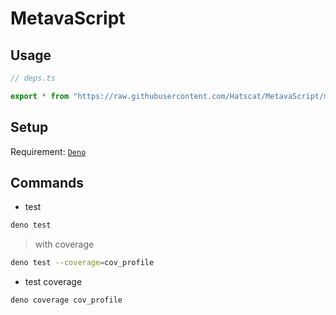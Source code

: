 # MetavaScript

## Usage

```ts
// deps.ts

export * from "https://raw.githubusercontent.com/Hatscat/MetavaScript/main/index.ts";
```

## Setup

Requirement:
[`Deno`](https://deno.land/manual@v1.24.1/getting_started/installation)

## Commands

- test

```sh
deno test
```

> with coverage

```sh
deno test --coverage=cov_profile
```

- test coverage

```sh
deno coverage cov_profile
```
